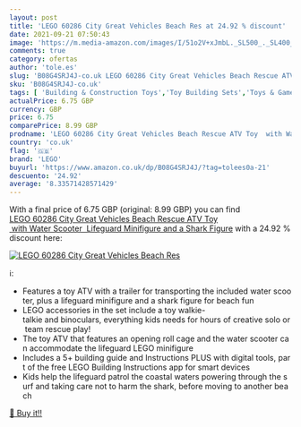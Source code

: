 ```yaml
---
layout: post
title: 'LEGO 60286 City Great Vehicles Beach Res at 24.92 % discount'
date: 2021-09-21 07:50:43
image: 'https://m.media-amazon.com/images/I/51o2V+xJmbL._SL500_._SL400_.jpg'
comments: true
category: ofertas
author: 'tole.es'
slug: 'B08G4SRJ4J-co.uk LEGO 60286 City Great Vehicles Beach Rescue ATV Toy...'
sku: 'B08G4SRJ4J-co.uk'
tags: [ 'Building & Construction Toys','Toy Building Sets','Toys & Games','Toys Store','lego', ]
actualPrice: 6.75 GBP
currency: GBP
price: 6.75
comparePrice: 8.99 GBP
prodname: 'LEGO 60286 City Great Vehicles Beach Rescue ATV Toy  with Water Scooter  Lifeguard Minifigure and a Shark Figure'
country: 'co.uk'
flag: '🇬🇧'
brand: 'LEGO'
buyurl: 'https://www.amazon.co.uk/dp/B08G4SRJ4J/?tag=tolees0a-21'
descuento: '24.92'
average: '8.33571428571429'
---
```


With a final price of 6.75 GBP (original: 8.99 GBP) you can find [LEGO 60286 City Great Vehicles Beach Rescue ATV Toy  with Water Scooter  Lifeguard Minifigure and a Shark Figure](https://www.amazon.co.uk/dp/B08G4SRJ4J/?tag=tolees0a-21) with a  24.92 % discount here:

[![LEGO 60286 City Great Vehicles Beach Res](https://m.media-amazon.com/images/I/51o2V+xJmbL._SL500_._SL400_.jpg)](https://www.amazon.co.uk/dp/B08G4SRJ4J/?tag=tolees0a-21)

ℹ️:

- Features a toy ATV with a trailer for transporting the included water scooter, plus a lifeguard minifigure and a shark figure for beach fun
- LEGO accessories in the set include a toy walkie-talkie and binoculars, everything kids needs for hours of creative solo or team rescue play!
- The toy ATV that features an opening roll cage and the water scooter can accommodate the lifeguard LEGO minifigure
- Includes a 5+ building guide and Instructions PLUS with digital tools, part of the free LEGO Building Instructions app for smart devices
- Kids help the lifeguard patrol the coastal waters powering through the surf and taking care not to harm the shark, before moving to another beach

[🛒 Buy it!!](https://www.amazon.co.uk/dp/B08G4SRJ4J/?tag=tolees0a-21)

